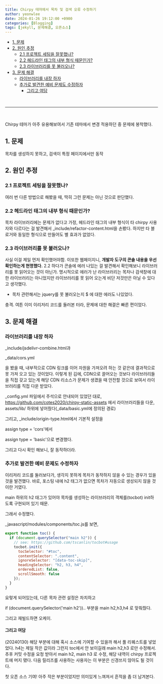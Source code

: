 ```yaml
---
title: Chirpy 테마에서 목차 및 검색 오류 수정하기
author: yeonwlee
date: 2024-01-26 19:12:00 +0900
categories: [Blogging]
tags: [jekyll, 문제해결, 오픈소스]
---
```


- [1. 문제](#1-문제)
- [2. 원인 추정](#2-원인-추정)
  - [2.1 프로젝트 세팅을 잘못했나?](#21-프로젝트-세팅을-잘못했나)
  - [2.2 헤드라인 태그의 내부 형식 때문인가?](#22-헤드라인-태그의-내부-형식-때문인가)
  - [2.3 라이브러리를 못 불러오나?](#23-라이브러리를-못-불러오나)
- [3. 문제 해결](#3-문제-해결)
  - [라이브러리를 내장 하자](#라이브러리를-내장-하자)
  - [추가로 발견한 예비 문제도 수정하자](#추가로-발견한-예비-문제도-수정하자)
    - [그리고 여담](#그리고-여담)

<br>

---

<br>

Chirpy 테마가 아주 유용해보여서 기존 테마에서 변경 적용하던 중 문제에 봉착했다.

## 1. 문제

목차를 생성하지 못하고, 검색이 특정 페이지에서만 동작

## 2. 원인 추정

### 2.1 프로젝트 세팅을 잘못했나?

여러 번 다른 방법으로 해봤을 때, 딱히 그런 문제는 아닌 것으로 판단했다.

### 2.2 헤드라인 태그의 내부 형식 때문인가?

목차 라이브러리에는 문제가 없다고 가정,
헤드라인 태그의 내부 형식이 타 chirpy 사용자와 다르다는 걸 발견해서
\_include/refactor-content.html을 손봤다. 하지만 타 블로거와 동일한 형식으로 만들어도 별 효과가 없었다.

### 2.3 라이브러리를 못 불러오나?

사실 이걸 제일 먼저 확인했어야함. 이또한 웹페이지니, **개발자 도구의 콘솔 내용을 우선 확인하는게 현명했다.**
2.2 하다가 콘솔에 에러 나있는 걸 발견해서 확인해보니 라이브러리를 못 읽어오는 것이 아닌가. 명시적으로 에러가 난 라이브러리는 목차나 검색창에 대한 라이브러리는 아니었지만 라이브러리를 못 읽어 오는게 비단 저것만은 아닐 수 있다고 생각했다.

- 목차 관련해서는 jquery를 못 불러오는지 $ 에 대한 에러도 나있었다.

충격. 여튼 이미 이리저리 코드를 둘러본 터라, 문제에 대한 해결은 빠른 편이었다.

## 3. 문제 해결

### 라이브러리를 내장 하자

\_include/jsdelivr-combine.html과

\_data/cors.yml

을 봤을 때, 내부적으로 CDN 링크를 이어 자원을 가져오려 하는 것 같은데 결과적으로 못 가져 오고 있는 것이었다.
이렇게 된 김에, CDN으로 끌어오는 것보다 라이브러리들을 직접 갖고 있는게 해당 CDN 리소스가 문제가 생겼을 때 안전할 것으로 보여서 라이브러리를 직접 다운 받았다.

\_config.yml 파일에서 주석으로 안내되어 있었던 대로,
<https://github.com/cotes2020/chirpy-static-assets>
에서 라이브러리들을 다운, assets/lib/ 하위에 넣어줬다(\_data/basic.yml에 정의된 경로)

그리고,
\_include/origin-type.html에서
기본적 설정을

assign type = 'cors'에서

assign type = 'basic'으로 변경했다.

그리고 다시 확인 해보니, 잘 동작하더라.

### 추가로 발견한 예비 문제도 수정하자

이리저리 코드를 둘러보다가, 생각지 못하게 목차가 동작하지 않을 수 있는 경우가 있을 것을 발견했다. 바로, 포스팅 내에 h2 태그가 없으면 목차가 자동으로 생성되지 않을 것이란 거였다.

main 하위의 h2 태그가 있어야 목차를 생성하는 라이브러리의 객체를(tocbot) init하도록 구현되어 있기 때문.

그래서 수정했다.

\_javascript/modules/components/toc.js를 보면,

```javascript
export function toc() {
  if (document.querySelector("main h2")) {
    // see: https://github.com/tscanlin/tocbot#usage
    tocbot.init({
      tocSelector: "#toc",
      contentSelector: ".content",
      ignoreSelector: "[data-toc-skip]",
      headingSelector: "h2, h3, h4",
      orderedList: false,
      scrollSmooth: false
    });
  }
}
```

요렇게 되어있는데, 다른 목차 관련 설정은 차치하고

if (document.querySelector('main h2')).. 부분을
main h2,h3,h4 로 맞춰줬다.

그리고 재빌드하면 오케이.

#### 그리고 여담

(20240130)
해당 부분에 대해 혹시 소스에 기여할 수 있을까 해서 풀 리퀘스트를 넣었었다.
h4는 제일 작은 값이라 그런지 toc에서 안 보이길래 main h2,h3 로만 수정해서.
추후 커밋 수정을 요청 받아서 main h2, main h3 로 수정, 해당 내역이 chirpy 프로젝트에 머지 됐다. 다음 릴리즈를 사용하는 사용자는 이 부분은 신경쓰지 않아도 될 것이다.

첫 오픈 소스 기여! 아주 작은 부분이었지만 의미있게 느껴져서 흔적을 좀 더 남겨본다.
